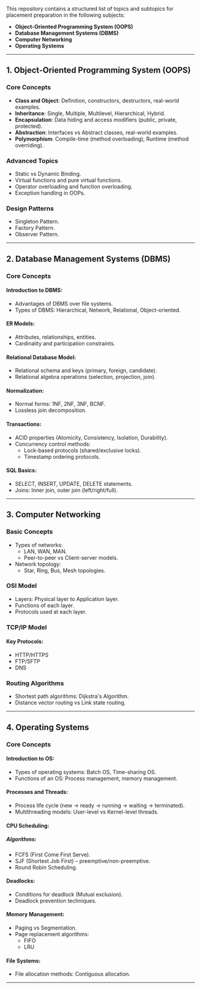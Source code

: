 
This repository contains a structured list of topics and subtopics for placement preparation in the following subjects:

- **Object-Oriented Programming System (OOPS)**
- **Database Management Systems (DBMS)**
- **Computer Networking**
- **Operating Systems**

---

## 1. Object-Oriented Programming System (OOPS)

### Core Concepts
- **Class and Object**: Definition, constructors, destructors, real-world examples.
- **Inheritance**: Single, Multiple, Multilevel, Hierarchical, Hybrid.
- **Encapsulation**: Data hiding and access modifiers (public, private, protected).
- **Abstraction**: Interfaces vs Abstract classes, real-world examples.
- **Polymorphism**: Compile-time (method overloading), Runtime (method overriding).

### Advanced Topics
- Static vs Dynamic Binding.
- Virtual functions and pure virtual functions.
- Operator overloading and function overloading.
- Exception handling in OOPs.

### Design Patterns
- Singleton Pattern.
- Factory Pattern.
- Observer Pattern.

---

## 2. Database Management Systems (DBMS)

### Core Concepts
#### Introduction to DBMS:
- Advantages of DBMS over file systems.
- Types of DBMS: Hierarchical, Network, Relational, Object-oriented.

#### ER Models:
- Attributes, relationships, entities.
- Cardinality and participation constraints.

#### Relational Database Model:
- Relational schema and keys (primary, foreign, candidate).
- Relational algebra operations (selection, projection, join).

#### Normalization:
- Normal forms: 1NF, 2NF, 3NF, BCNF.
- Lossless join decomposition.

#### Transactions:
- ACID properties (Atomicity, Consistency, Isolation, Durability).
- Concurrency control methods:
  - Lock-based protocols (shared/exclusive locks).
  - Timestamp ordering protocols.

#### SQL Basics:
- SELECT, INSERT, UPDATE, DELETE statements.
- Joins: Inner join, outer join (left/right/full).

---

## 3. Computer Networking

### Basic Concepts
- Types of networks:
  - LAN, WAN, MAN.
  - Peer-to-peer vs Client-server models.
- Network topology:
  - Star, Ring, Bus, Mesh topologies.

### OSI Model
- Layers: Physical layer to Application layer.
- Functions of each layer.
- Protocols used at each layer.

### TCP/IP Model
#### Key Protocols:
- HTTP/HTTPS
- FTP/SFTP
- DNS

### Routing Algorithms
- Shortest path algorithms: Dijkstra's Algorithm.
- Distance vector routing vs Link state routing.

---

## 4. Operating Systems

### Core Concepts
#### Introduction to OS:
- Types of operating systems: Batch OS, Time-sharing OS.
- Functions of an OS: Process management, memory management.

#### Processes and Threads:
- Process life cycle (new → ready → running → waiting → terminated).
- Multithreading models: User-level vs Kernel-level threads.

#### CPU Scheduling:
##### Algorithms:
  - FCFS (First Come First Serve).
  - SJF (Shortest Job First) – preemptive/non-preemptive.
  - Round Robin Scheduling.

#### Deadlocks:
  - Conditions for deadlock (Mutual exclusion).
  - Deadlock prevention techniques.

#### Memory Management:
  - Paging vs Segmentation.
  - Page replacement algorithms:
    - FIFO
    - LRU

#### File Systems:
  - File allocation methods: Contiguous allocation.

---


